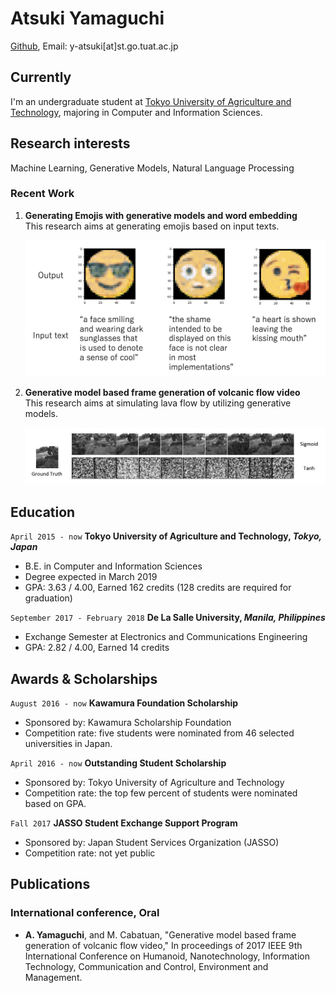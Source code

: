 # Atsuki Yamaguchi

[Github](https://github.com/gucci-j), 
Email: y-atsuki[at]st.go.tuat.ac.jp

## Currently

I'm an undergraduate student at [Tokyo University of Agriculture and Technology](http://www.tuat.ac.jp/en/), majoring in Computer and Information Sciences.

## Research interests

Machine Learning, Generative Models, Natural Language Processing

### Recent Work

1. __Generating Emojis with generative models and word embedding__  
This research aims at generating emojis based on input texts. 

    ![emoji generated](images/emoji.png) 

2. __Generative model based frame generation of volcanic flow video__  
This research aims at simulating lava flow by utilizing generative models.

    ![lava flow simulation](images/volcano.png)


## Education

`April 2015 - now`
__Tokyo University of Agriculture and Technology, *Tokyo, Japan*__ 

- B.E. in Computer and Information Sciences
- Degree expected in March 2019
- GPA: 3.63 / 4.00, Earned 162 credits (128 credits are required for graduation)

`September 2017 - February 2018`
__De La Salle University, *Manila, Philippines*__

- Exchange Semester at Electronics and Communications Engineering
- GPA: 2.82 / 4.00, Earned 14 credits

## Awards & Scholarships

`August 2016 - now` __Kawamura Foundation Scholarship__

- Sponsored by: Kawamura Scholarship Foundation
- Competition rate: five students were nominated from 46 selected universities in Japan.

`April 2016 - now` __Outstanding Student Scholarship__

- Sponsored by: Tokyo University of Agriculture and Technology
- Competition rate: the top few percent of students were nominated based on GPA.

`Fall 2017` __JASSO Student Exchange Support Program__

- Sponsored by: Japan Student Services Organization (JASSO)
- Competition rate: not yet public

## Publications
### International conference, Oral
* **A. Yamaguchi**, and M. Cabatuan, "Generative model based frame generation of volcanic flow video," In proceedings of 2017 IEEE 9th International Conference on Humanoid, Nanotechnology, Information Technology, Communication and Control, Environment and Management.

<!-- ### Footer
Last updated: July 2018 -->
